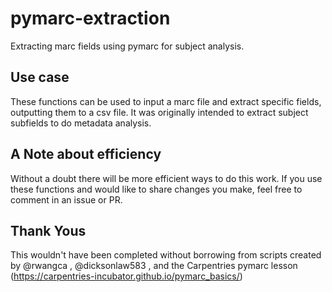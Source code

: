 # pymarc-extraction
Extracting marc fields using pymarc for subject analysis.


## Use case
These functions can be used to input a marc file and extract specific fields, outputting them to a csv file. It was originally intended to extract subject subfields to do metadata analysis.

## A Note about efficiency
Without a doubt there will be more efficient ways to do this work. If you use these functions and would like to share changes you make, feel free to comment in an issue or PR.

## Thank Yous
This wouldn't have been completed without borrowing from scripts created by @rwangca , @dicksonlaw583 , and the Carpentries pymarc lesson (https://carpentries-incubator.github.io/pymarc_basics/)
